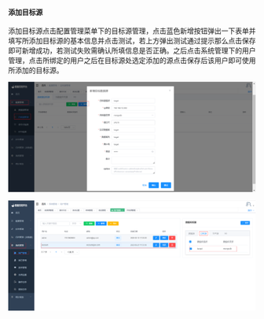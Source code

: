 

#### 			添加目标源

​	添加目标源点击配置管理菜单下的目标源管理，点击蓝色新增按钮弹出一下表单并填写所添加目标源的基本信息并点击测试，若上方弹出测试通过提示那么点击保存即可新增成功，若测试失败需确认所填信息是否正确。之后点击系统管理下的用户管理，点击所绑定的用户之后在目标源处选定添加的源点击保存后该用户即可使用所添加的目标源。

![image-20230621132755714](../images/image-20230621132755714.png)

![image-20230621134140682](../images/image-20230621134140682.png)
